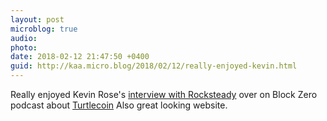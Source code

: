 ```yaml
---
layout: post
microblog: true
audio: 
photo: 
date: 2018-02-12 21:47:50 +0400
guid: http://kaa.micro.blog/2018/02/12/really-enjoyed-kevin.html
---
```

Really enjoyed Kevin Rose's [interview with Rocksteady](http://www.blockzero.show/7ffca55a) over on Block Zero podcast about [Turtlecoin](http://turtleturtle.org) Also great looking website. 
